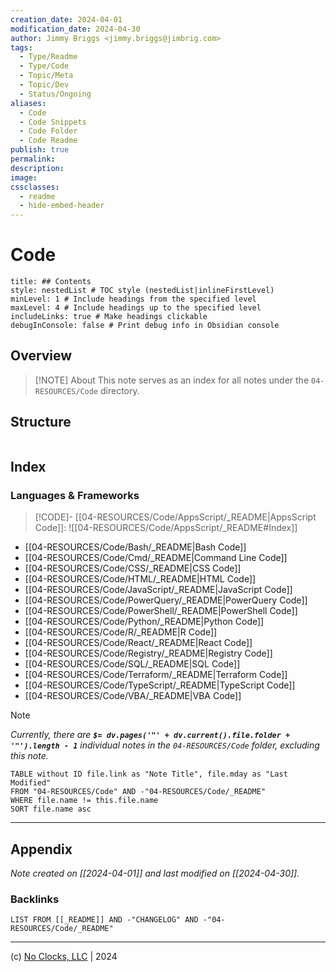 ```yaml
---
creation_date: 2024-04-01
modification_date: 2024-04-30
author: Jimmy Briggs <jimmy.briggs@jimbrig.com>
tags:
  - Type/Readme
  - Type/Code
  - Topic/Meta
  - Topic/Dev
  - Status/Ongoing
aliases:
  - Code
  - Code Snippets
  - Code Folder
  - Code Readme
publish: true
permalink:
description:
image:
cssclasses:
  - readme
  - hide-embed-header
---
```



# Code

```table-of-contents
title: ## Contents 
style: nestedList # TOC style (nestedList|inlineFirstLevel)
minLevel: 1 # Include headings from the specified level
maxLevel: 4 # Include headings up to the specified level
includeLinks: true # Make headings clickable
debugInConsole: false # Print debug info in Obsidian console
```

## Overview

> [!NOTE] About
> This note serves as an index for all notes under the `04-RESOURCES/Code` directory.

## Structure

```plaintext

```

## Index

### Languages & Frameworks

> [!CODE]- [[04-RESOURCES/Code/AppsScript/_README|AppsScript Code]]:
> ![[04-RESOURCES/Code/AppsScript/_README#Index]]


- [[04-RESOURCES/Code/Bash/_README|Bash Code]]
- [[04-RESOURCES/Code/Cmd/_README|Command Line Code]]
- [[04-RESOURCES/Code/CSS/_README|CSS Code]]
- [[04-RESOURCES/Code/HTML/_README|HTML Code]]
- [[04-RESOURCES/Code/JavaScript/_README|JavaScript Code]]
- [[04-RESOURCES/Code/PowerQuery/_README|PowerQuery Code]]
- [[04-RESOURCES/Code/PowerShell/_README|PowerShell Code]]
- [[04-RESOURCES/Code/Python/_README|Python Code]]
- [[04-RESOURCES/Code/R/_README|R Code]]
- [[04-RESOURCES/Code/React/_README|React Code]]
- [[04-RESOURCES/Code/Registry/_README|Registry Code]]
- [[04-RESOURCES/Code/SQL/_README|SQL Code]]
- [[04-RESOURCES/Code/Terraform/_README|Terraform Code]]
- [[04-RESOURCES/Code/TypeScript/_README|TypeScript Code]]
- [[04-RESOURCES/Code/VBA/_README|VBA Code]]



> [!NOTE]
> *Currently, there are **`$= dv.pages('"' + dv.current().file.folder + '"').length - 1`**  individual notes in the `04-RESOURCES/Code` folder, excluding this note.*

```dataview
TABLE without ID file.link as "Note Title", file.mday as "Last Modified"
FROM "04-RESOURCES/Code" AND -"04-RESOURCES/Code/_README"
WHERE file.name != this.file.name
SORT file.name asc
```

***

## Appendix

*Note created on [[2024-04-01]] and last modified on [[2024-04-30]].*

### Backlinks

```dataview
LIST FROM [[_README]] AND -"CHANGELOG" AND -"04-RESOURCES/Code/_README"
```

***

(c) [No Clocks, LLC](https://github.com/noclocks) | 2024